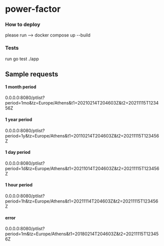 # power-factor
### How to deploy
please run --> docker compose up --build
### Tests
run go test ./app
## Sample requests

#### 1 month period
0.0.0.0:8080/ptlist?period=1mo&tz=Europe/Athens&t1=20210214T204603Z&t2=20211115T123456Z

#### 1 year period
0.0.0.0:8080/ptlist?period=1y&tz=Europe/Athens&t1=20110214T204603Z&t2=20211115T123456Z

#### 1 day period

0.0.0.0:8080/ptlist?period=1d&tz=Europe/Athens&t1=20211014T204603Z&t2=20211115T123456Z

#### 1 hour period

0.0.0.0:8080/ptlist?period=1h&tz=Europe/Athens&t1=20211114T204603Z&t2=20211115T123456Z
#### error

0.0.0.0:8080/ptlist?period=1m&tz=Europe/Athens&t1=20180214T204603Z&t2=20211115T123456Z
